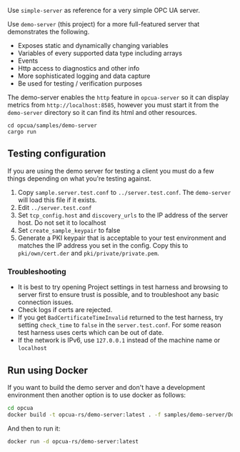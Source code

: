 Use `simple-server` as reference for a very simple OPC UA server.

Use `demo-server` (this project) for a more full-featured server that demonstrates the following.

* Exposes static and dynamically changing variables
* Variables of every supported data type including arrays
* Events
* Http access to diagnostics and other info
* More sophisticated logging and data capture
* Be used for testing / verification purposes

The demo-server enables the `http` feature in `opcua-server` so it can display metrics
from `http://localhost:8585`, however you must start it from the `demo-server` directory so it can find its html 
and other resources.

```
cd opcua/samples/demo-server
cargo run
```

## Testing configuration

If you are using the demo server for testing a client you must do a few things depending on what you're testing 
against.

1. Copy `sample.server.test.conf` to `../server.test.conf`. The `demo-server` will load this file
if it exists.
2. Edit `../server.test.conf`
3. Set `tcp_config.host` and `discovery_urls` to the IP address of the server host. Do not set it to localhost
5. Set `create_sample_keypair` to false
6. Generate a PKI keypair that is acceptable to your test environment and matches the IP address you set in the config. Copy
 this to `pki/own/cert.der` and `pki/private/private.pem`.

### Troubleshooting

* It is best to try opening Project settings in test harness and browsing to server first to ensure trust is possible, and to troubleshoot any basic connection issues.
* Check logs if certs are rejected.
* If you get `BadCertificateTimeInvalid` returned to the test harness, try setting `check_time`
  to `false` in the `server.test.conf`. For some reason test harness uses certs which can be out of date.
* If the network is IPv6, use `127.0.0.1` instead of the machine name or `localhost`

## Run using Docker

If you want to build the demo server and don't have a development environment then another option is to use docker as follows:

```sh
cd opcua
docker build -t opcua-rs/demo-server:latest . -f samples/demo-server/Dockerfile
```

And then to run it:

```sh
docker run -d opcua-rs/demo-server:latest
```
